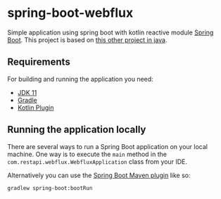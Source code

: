 # spring-boot-webflux

Simple application using spring boot with kotlin reactive module [Spring Boot](http://projects.spring.io/spring-boot/). This project is based on [this other project in java](https://github.com/MichelliBrito/apirest-webflux).

## Requirements

For building and running the application you need:

- [JDK 11](http://www.oracle.com/technetwork/java/javase/downloads/#java11)
- [Gradle](https://gradle.org/)
- [Kotlin Plugin](https://kotlinlang.org/)

## Running the application locally

There are several ways to run a Spring Boot application on your local machine. One way is to execute the `main` method in the `com.restapi.webflux.WebfluxApplication` class from your IDE.

Alternatively you can use the [Spring Boot Maven plugin](https://docs.spring.io/spring-boot/docs/current/reference/html/build-tool-plugins-maven-plugin.html) like so:

```shell
gradlew spring-boot:bootRun
```
